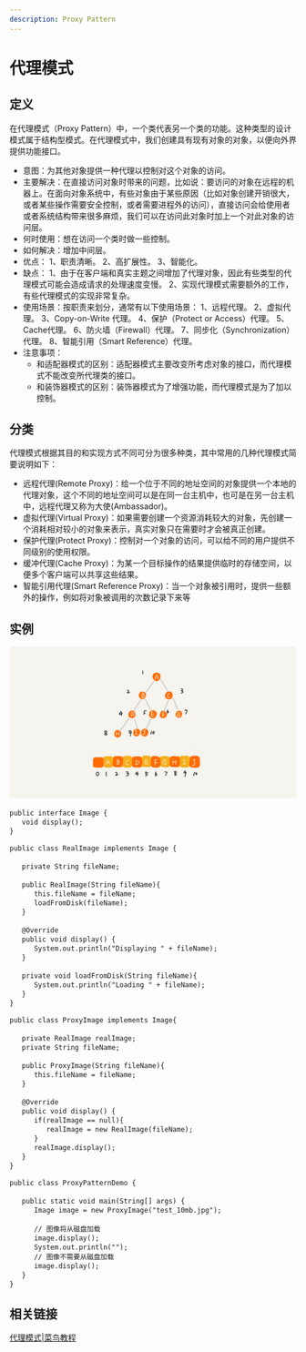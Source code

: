 ```yaml
---
description: Proxy Pattern
---
```


# 代理模式

## 定义

在代理模式（Proxy Pattern）中，一个类代表另一个类的功能。这种类型的设计模式属于结构型模式。在代理模式中，我们创建具有现有对象的对象，以便向外界提供功能接口。

* 意图：为其他对象提供一种代理以控制对这个对象的访问。
* 主要解决：在直接访问对象时带来的问题，比如说：要访问的对象在远程的机器上。在面向对象系统中，有些对象由于某些原因（比如对象创建开销很大，或者某些操作需要安全控制，或者需要进程外的访问），直接访问会给使用者或者系统结构带来很多麻烦，我们可以在访问此对象时加上一个对此对象的访问层。
* 何时使用：想在访问一个类时做一些控制。
* 如何解决：增加中间层。
* 优点： 1、职责清晰。 2、高扩展性。 3、智能化。
* 缺点： 1、由于在客户端和真实主题之间增加了代理对象，因此有些类型的代理模式可能会造成请求的处理速度变慢。 2、实现代理模式需要额外的工作，有些代理模式的实现非常复杂。
* 使用场景：按职责来划分，通常有以下使用场景： 1、远程代理。 2、虚拟代理。 3、Copy-on-Write 代理。 4、保护（Protect or Access）代理。 5、Cache代理。 6、防火墙（Firewall）代理。 7、同步化（Synchronization）代理。 8、智能引用（Smart Reference）代理。
* 注意事项： 
  * 和适配器模式的区别：适配器模式主要改变所考虑对象的接口，而代理模式不能改变所代理类的接口。 
  * 和装饰器模式的区别：装饰器模式为了增强功能，而代理模式是为了加以控制。

## 分类

代理模式根据其目的和实现方式不同可分为很多种类，其中常用的几种代理模式简要说明如下：

* 远程代理\(Remote Proxy\)：给一个位于不同的地址空间的对象提供一个本地的代理对象，这个不同的地址空间可以是在同一台主机中，也可是在另一台主机中，远程代理又称为大使\(Ambassador\)。
* 虚拟代理\(Virtual Proxy\)：如果需要创建一个资源消耗较大的对象，先创建一个消耗相对较小的对象来表示，真实对象只在需要时才会被真正创建。
* 保护代理\(Protect Proxy\)：控制对一个对象的访问，可以给不同的用户提供不同级别的使用权限。
* 缓冲代理\(Cache Proxy\)：为某一个目标操作的结果提供临时的存储空间，以便多个客户端可以共享这些结果。
* 智能引用代理\(Smart Reference Proxy\)：当一个对象被引用时，提供一些额外的操作，例如将对象被调用的次数记录下来等

## 实例

![UML &#x7C7B;&#x56FE;](../../.gitbook/assets/image%20%2844%29.png)

```text
public interface Image {
   void display();
}
```

```text
public class RealImage implements Image {
 
   private String fileName;
 
   public RealImage(String fileName){
      this.fileName = fileName;
      loadFromDisk(fileName);
   }
 
   @Override
   public void display() {
      System.out.println("Displaying " + fileName);
   }
 
   private void loadFromDisk(String fileName){
      System.out.println("Loading " + fileName);
   }
}
```



```text
public class ProxyImage implements Image{
 
   private RealImage realImage;
   private String fileName;
 
   public ProxyImage(String fileName){
      this.fileName = fileName;
   }
 
   @Override
   public void display() {
      if(realImage == null){
         realImage = new RealImage(fileName);
      }
      realImage.display();
   }
}
```



```text
public class ProxyPatternDemo {
   
   public static void main(String[] args) {
      Image image = new ProxyImage("test_10mb.jpg");
 
      // 图像将从磁盘加载
      image.display(); 
      System.out.println("");
      // 图像不需要从磁盘加载
      image.display();  
   }
}
```

## 相关链接

[代理模式\|菜鸟教程](https://www.runoob.com/design-pattern/proxy-pattern.html)

